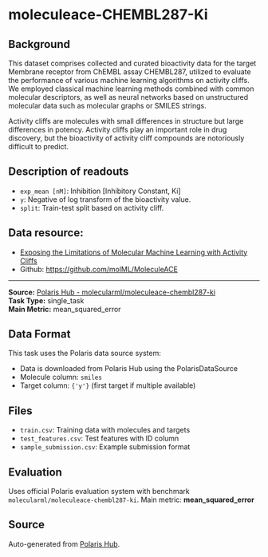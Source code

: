 # moleculeace-CHEMBL287-Ki

## Background
This dataset comprises collected and curated bioactivity data for the target Membrane receptor from ChEMBL assay CHEMBL287, utilized to evaluate the performance of various machine learning algorithms on activity cliffs. We employed classical machine learning methods combined with common molecular descriptors, as well as neural networks based on unstructured molecular data such as molecular graphs or SMILES strings.

Activity cliffs are molecules with small differences in structure but large differences in potency. Activity cliffs play an important role in drug discovery, but the bioactivity of activity cliff compounds are notoriously difficult to predict.

## Description of readouts
- `exp_mean [nM]`: Inhibition [Inhibitory Constant, Ki]
- `y`: Negative of log transform of the bioactivity value.
- `split`: Train-test split based on activity cliff.

## Data resource:
- [Exposing the Limitations of Molecular Machine Learning with Activity Cliffs
](https://pubs.acs.org/doi/10.1021/acs.jcim.2c01073)
- Github: https://github.com/molML/MoleculeACE

---

**Source:** [Polaris Hub - molecularml/moleculeace-chembl287-ki](https://polarishub.io)  
**Task Type:** single_task  
**Main Metric:** mean_squared_error

## Data Format

This task uses the Polaris data source system:
- Data is downloaded from Polaris Hub using the PolarisDataSource
- Molecule column: `smiles`
- Target column: `{'y'}` (first target if multiple available)

## Files

- `train.csv`: Training data with molecules and targets
- `test_features.csv`: Test features with ID column
- `sample_submission.csv`: Example submission format

## Evaluation

Uses official Polaris evaluation system with benchmark `molecularml/moleculeace-chembl287-ki`.
Main metric: **mean_squared_error**

## Source

Auto-generated from [Polaris Hub](https://polarishub.io/).
